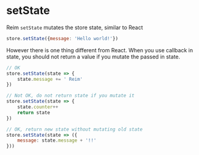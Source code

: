 # setState

Reim `setState` mutates the store state, similar to React

```javascript
store.setState({message: 'Hello world!'})
```

However there is one thing different from React. When you use callback in state, you should not return a value if you mutate the passed in state.

```javascript
// OK
store.setState(state => {
    state.message += ' Reim'
})

// Not OK, do not return state if you mutate it
store.setState(state => {
    state.counter++
    return state
})

// OK, return new state without mutating old state
store.setState(state => ({
    message: state.message + '!!'
}))
```



